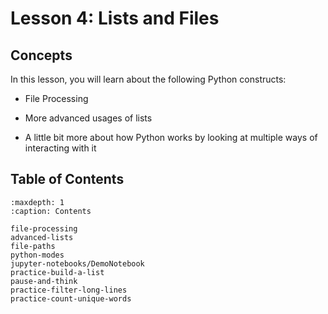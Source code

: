 # <i class="fas fa-book"></i> Lesson 4: Lists and Files

## Concepts

In this lesson, you will learn about the following Python constructs:

- File Processing

- More advanced usages of lists

- A little bit more about how Python works by looking at multiple ways of interacting with it

## Table of Contents

```{toctree}
:maxdepth: 1
:caption: Contents

file-processing
advanced-lists
file-paths
python-modes
jupyter-notebooks/DemoNotebook
practice-build-a-list
pause-and-think
practice-filter-long-lines
practice-count-unique-words
```
